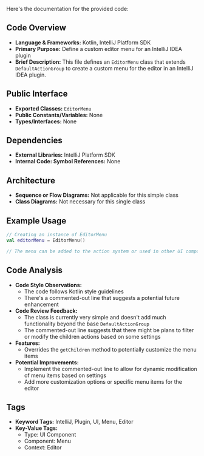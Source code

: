 Here's the documentation for the provided code:

## Code Overview
- **Language & Frameworks:** Kotlin, IntelliJ Platform SDK
- **Primary Purpose:** Define a custom editor menu for an IntelliJ IDEA plugin
- **Brief Description:** This file defines an `EditorMenu` class that extends `DefaultActionGroup` to create a custom menu for the editor in an IntelliJ IDEA plugin.

## Public Interface
- **Exported Classes:** `EditorMenu`
- **Public Constants/Variables:** None
- **Types/Interfaces:** None

## Dependencies
- **External Libraries:** IntelliJ Platform SDK
- **Internal Code: Symbol References:** None

## Architecture
- **Sequence or Flow Diagrams:** Not applicable for this simple class
- **Class Diagrams:** Not necessary for this single class

## Example Usage
```kotlin
// Creating an instance of EditorMenu
val editorMenu = EditorMenu()

// The menu can be added to the action system or used in other UI components
```

## Code Analysis
- **Code Style Observations:** 
  - The code follows Kotlin style guidelines
  - There's a commented-out line that suggests a potential future enhancement
- **Code Review Feedback:**
  - The class is currently very simple and doesn't add much functionality beyond the base `DefaultActionGroup`
  - The commented-out line suggests that there might be plans to filter or modify the children actions based on some settings
- **Features:**
  - Overrides the `getChildren` method to potentially customize the menu items
- **Potential Improvements:**
  - Implement the commented-out line to allow for dynamic modification of menu items based on settings
  - Add more customization options or specific menu items for the editor

## Tags
- **Keyword Tags:** IntelliJ, Plugin, UI, Menu, Editor
- **Key-Value Tags:**
  - Type: UI Component
  - Component: Menu
  - Context: Editor